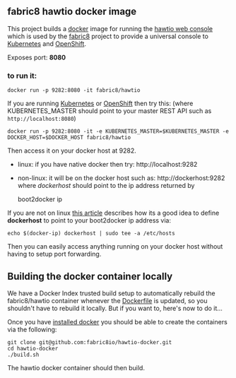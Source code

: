 ## fabric8 hawtio docker image

This project builds a [docker](http://docker.io/) image for running the [hawtio web console](http://hawt.io/) which is used by the [fabric8](http://fabric8.io/) project to provide a universal console to [Kubernetes](http://kubernetes.io) and [OpenShift](http://openshift.github.io/).

Exposes port: **8080**

### to run it:

    docker run -p 9282:8080 -it fabric8/hawtio

If you are running [Kubernetes](http://kubernetes.io) or [OpenShift](http://openshift.github.io/) then try this: (where KUBERNETES_MASTER should point to your master REST API such as <code>http://localhost:8080</code>)

    docker run -p 9282:8080 -it -e KUBERNETES_MASTER=$KUBERNETES_MASTER -e DOCKER_HOST=$DOCKER_HOST fabric8/hawtio

Then access it on your docker host at 9282.

* linux: if you have native docker then try: http://localhost:9282
* non-linux: it will be on the docker host such as: http://dockerhost:9282  where _dockerhost_ should point to the ip address returned by

    boot2docker ip

If you are not on linux [this article](http://viget.com/extend/how-to-use-docker-on-os-x-the-missing-guide) describes how its a good idea to define **dockerhost** to point to your boot2docker ip address via:

    echo $(docker-ip) dockerhost | sudo tee -a /etc/hosts

Then you can easily access anything running on your docker host without having to setup port forwarding.

Building the docker container locally
-------------------------------------

We have a Docker Index trusted build setup to automatically rebuild the fabric8/hawtio container whenever the [Dockerfile](https://github.com/fabric8io/hawtio-docker/blob/master/Dockerfile) is updated, so you shouldn't have to rebuild it locally. But if you want to, here's now to do it...

Once you have [installed docker](https://www.docker.io/gettingstarted/#h_installation) you should be able to create the containers via the following:

    git clone git@github.com:fabric8io/hawtio-docker.git
    cd hawtio-docker
    ./build.sh

The hawtio docker container should then build.
